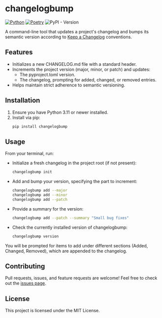# changelogbump

[![Python](https://img.shields.io/badge/python3-555555?style=for-the-badge&logo=python&logoColor=ffdd54)](https://www.python.org)
[![Poetry](https://img.shields.io/badge/Poetry-555555?style=for-the-badge&logo=Poetry)](https://python-poetry.org/)
![PyPI - Version](https://img.shields.io/pypi/v/ChangelogBump?style=for-the-badge&logo=PyPi&logoColor=EEEEEE&color=blue)


A command-line tool that updates a project's changelog and bumps its semantic version according to [Keep a Changelog](https://keepachangelog.com/en/1.1.0/) conventions.

## Features

- Initializes a new CHANGELOG.md file with a standard header.
- Increments the project version (major, minor, or patch) and updates:
  - The pyproject.toml version.
  - The changelog, prompting for added, changed, or removed entries.
- Helps maintain strict adherence to semantic versioning.

## Installation

1. Ensure you have Python 3.11 or newer installed.
2. Install via pip:
   ```bash
   pip install changelogbump
   ```

## Usage

From your terminal, run:

- Initialize a fresh changelog in the project root (if not present):
  ```bash
  changelogbump init
  ```

- Add and bump your version, specifying the part to increment:
  ```bash
  changelogbump add --major
  changelogbump add --minor
  changelogbump add --patch
  ```

- Provide a summary for the version:
  ```bash
  changelogbump add --patch --summary "Small bug fixes"
  ```

- Check the currently installed version of changelogbump:
  ```bash
  changelogbump version
  ```

You will be prompted for items to add under different sections (Added, Changed, Removed), which are appended to the changelog.

## Contributing

Pull requests, issues, and feature requests are welcome! Feel free to check out the [issues page](https://github.com/muad-dweeb/changelogbump/issues).

## License

This project is licensed under the MIT License.